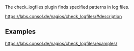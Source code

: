 The check_logfiles plugin finds specified patterns in log files.

https://labs.consol.de/nagios/check_logfiles/#description

## Examples
https://labs.consol.de/nagios/check_logfiles/examples/
